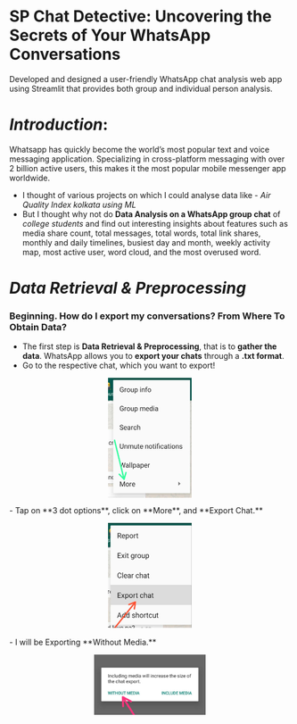 # SP Chat Detective: Uncovering the Secrets of Your WhatsApp Conversations
Developed and designed a user-friendly WhatsApp chat analysis web app using Streamlit that provides
both group and individual person analysis.

# *Introduction*:
Whatsapp has quickly become the world’s most popular text and voice messaging application. Specializing in cross-platform messaging with over 2 billion  active users, this makes it the most popular mobile messenger app worldwide.
- I thought of various projects on which I could analyse data like - *Air Quality Index kolkata using ML*
- But I thought why not do **Data Analysis on a WhatsApp group chat** of *college students* and find out interesting insights about  features such as media share count, total messages, total words, total link shares, monthly and
daily timelines, busiest day and month, weekly activity map, most active user, word cloud, and the most overused word.


# *Data Retrieval & Preprocessing*
### Beginning. How do I export my conversations? From Where To Obtain Data?
- The first step is **Data Retrieval & Preprocessing**, that is to **gather the data**. WhatsApp allows you to **export your chats** through a **.txt format**.
- Go to the respective chat, which you want to export!
<p align="center">
<img src="assets/extra/whatsapp-options.jpeg" width=150 align="center">
</p>
- Tap on **3 dot options**, click on **More**, and **Export Chat.**
<p align="center">
<img src="assets/extra/whatsapp-export-chat.jpeg" width=150>
</p>
- I will be Exporting **Without Media.**

<p align="center">
<img src="assets/extra/whatsapp-media.jpeg " width=200 length=150 align="center">
</p>
